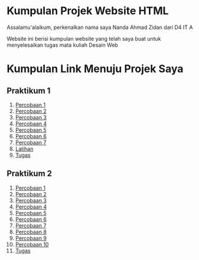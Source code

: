 # Kumpulan Projek Website HTML
Assalamu'alaikum, perkenalkan nama saya Nanda Ahmad Zidan dari D4 IT A

Website ini berisi kumpulan website yang telah saya buat untuk menyelesaikan tugas mata kuliah Desain Web

# Kumpulan Link Menuju Projek Saya
## Praktikum 1
1. [Percobaan 1]()
2. [Percobaan 2]()
3. [Percobaan 3]()
4. [Percobaan 4]()
5. [Percobaan 5]()
6. [Percobaan 6]()
7. [Percobaan 7]()
8. [Latihan]()
9. [Tugas]()

## Praktikum 2
1. [Percobaan 1](https://zorgons905.github.io/ZORO-3/Tugas.html)
2. [Percobaan 2](https://zorgons905.github.io/ZORO-3/Tugas.html)
3. [Percobaan 3](https://zorgons905.github.io/ZORO-3/Tugas.html)
4. [Percobaan 4](https://zorgons905.github.io/ZORO-3/Tugas.html)
5. [Percobaan 5](https://zorgons905.github.io/ZORO-3/Tugas.html)
6. [Percobaan 6](https://zorgons905.github.io/ZORO-3/Tugas.html)
7. [Percobaan 7](https://zorgons905.github.io/ZORO-3/Tugas.html)
8. [Percobaan 8](https://zorgons905.github.io/ZORO-3/Tugas.html)
9. [Percobaan 9](https://zorgons905.github.io/ZORO-3/Tugas.html)
10. [Percobaan 10](https://zorgons905.github.io/ZORO-3/Tugas.html)
11. [Tugas](https://zorgons905.github.io/ZORO-3/Tugas.html)
